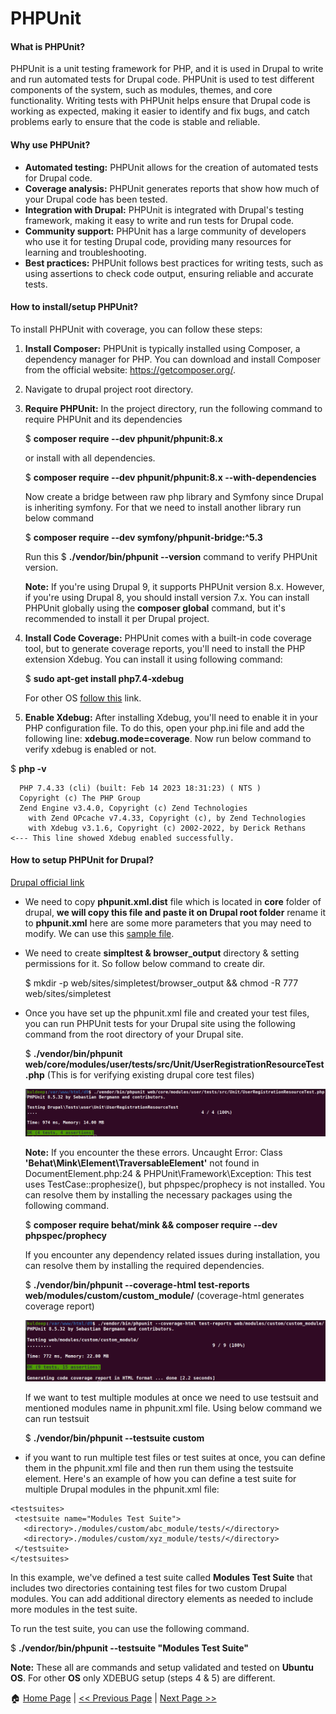 # PHPUnit #

#### What is PHPUnit? ####

PHPUnit is a unit testing framework for PHP, and it is used in Drupal to write and run automated tests for Drupal code. PHPUnit is used to test different components of the system, such as modules, themes, and core functionality. Writing tests with PHPUnit helps ensure that Drupal code is working as expected, making it easier to identify and fix bugs, and catch problems early to ensure that the code is stable and reliable.

#### Why use PHPUnit? ####

- **Automated testing:** PHPUnit allows for the creation of automated tests for Drupal code.
- **Coverage analysis:** PHPUnit generates reports that show how much of your Drupal code has been tested.
- **Integration with Drupal:** PHPUnit is integrated with Drupal's testing framework, making it easy to write and run tests for Drupal code.
- **Community support:** PHPUnit has a large community of developers who use it for testing Drupal code, providing many resources for learning and troubleshooting.
- **Best practices:** PHPUnit follows best practices for writing tests, such as using assertions to check code output, ensuring reliable and accurate tests.

#### How to install/setup PHPUnit? ####

To install PHPUnit with coverage, you can follow these steps:

1. **Install Composer:** PHPUnit is typically installed using Composer, a dependency manager for PHP. You can download and install Composer from the official website: https://getcomposer.org/.

2. Navigate to drupal project root directory.

3. **Require PHPUnit:** In the project directory, run the following command to require PHPUnit and its dependencies

   $ **composer require --dev phpunit/phpunit:8.x**
   
   or install with all dependencies.
   
   $ **composer require --dev phpunit/phpunit:8.x --with-dependencies**
   
   Now create a bridge between raw php library and Symfony since Drupal is inheriting symfony.
   For that we need to install another library run below command
   
   $ **composer require --dev symfony/phpunit-bridge:^5.3**
   
   Run this $ **./vendor/bin/phpunit --version** command to verify PHPUnit version.
   
   **Note:** If you're using Drupal 9, it supports PHPUnit version 8.x. However, if you're using Drupal 8, you should install version 7.x. You can install PHPUnit globally using the **composer global** command, but it's recommended to install it per Drupal project.
   
4. **Install Code Coverage:** PHPUnit comes with a built-in code coverage tool, but to generate coverage reports, you'll need to install the PHP extension Xdebug. You can install it using following command:

    $ **sudo apt-get install php7.4-xdebug**
    
    For other OS [follow this](https://xdebug.org/docs/install) link.

5. **Enable Xdebug:** After installing Xdebug, you'll need to enable it in your PHP configuration file. To do this, open your php.ini file and add the following line: **xdebug.mode=coverage**. Now run below command to verify xdebug is enabled or not.

  $ **php -v**
  ```
    PHP 7.4.33 (cli) (built: Feb 14 2023 18:31:23) ( NTS )
    Copyright (c) The PHP Group
    Zend Engine v3.4.0, Copyright (c) Zend Technologies
      with Zend OPcache v7.4.33, Copyright (c), by Zend Technologies
      with Xdebug v3.1.6, Copyright (c) 2002-2022, by Derick Rethans   <--- This line showed Xdebug enabled successfully.
   ```

#### How to setup PHPUnit for Drupal? ####

[Drupal official link](https://www.drupal.org/docs/automated-testing/phpunit-in-drupal/running-phpunit-tests)

- We need to copy **phpunit.xml.dist** file which is located in **core** folder of drupal, **we will copy this file and paste it on Drupal root folder**
rename it to **phpunit.xml** here are some more parameters that you may need to modify. We can use this [sample file](phpunit.xml).
- We need to create **simpltest & browser_output** directory & setting permissions for it. So follow below command to create dir.

  $ mkdir -p web/sites/simpletest/browser_output && chmod -R 777 web/sites/simpletest
  
- Once you have set up the phpunit.xml file and created your test files, you can run PHPUnit tests for your Drupal site using the following command from the root directory of your Drupal site.

  $ **./vendor/bin/phpunit web/core/modules/user/tests/src/Unit/UserRegistrationResourceTest.php** (This is for verifying existing drupal core test files)
  
     ![Phpunit for core](/images/phpunit-for-core.png)
     
    **Note:** If you encounter the these errors. Uncaught Error: Class **'Behat\Mink\Element\TraversableElement'** not found in DocumentElement.php:24 & PHPUnit\Framework\Exception: This test uses TestCase::prophesize(), but phpspec/prophecy is not installed. You can resolve them by installing the necessary packages using the following command.

  $ **composer require behat/mink && composer require --dev phpspec/prophecy**
  
     If you encounter any dependency related issues during installation, you can resolve them by installing the required dependencies.
  
  $ **./vendor/bin/phpunit --coverage-html test-reports web/modules/custom/custom_module/** (coverage-html generates coverage report)
  
     ![Phpunit for custom module](/images/phpunit-for-custom-module.png)
  
  If we want to test multiple modules at once we need to use testsuit and mentioned modules name in phpunit.xml file. Using below command we can run testsuit
  
  $ **./vendor/bin/phpunit --testsuite custom**

- if you want to run multiple test files or test suites at once, you can define them in the phpunit.xml file and then run them using the testsuite element. Here's an example of how you can define a test suite for multiple Drupal modules in the phpunit.xml file:
```
<testsuites>
 <testsuite name="Modules Test Suite">
   <directory>./modules/custom/abc_module/tests/</directory>
   <directory>./modules/custom/xyz_module/tests/</directory>
 </testsuite>
</testsuites>
```
In this example, we've defined a test suite called **Modules Test Suite** that includes two directories containing test files for two custom Drupal modules. You can add additional directory elements as needed to include more modules in the test suite.

To run the test suite, you can use the following command.

$ **./vendor/bin/phpunit --testsuite "Modules Test Suite"**

**Note:** These all are commands and setup validated and tested on **Ubuntu OS**. For other **OS** only XDEBUG setup (steps 4 & 5) are different.

:house: [Home Page](README.md) | [<< Previous Page](database.md) | [Next Page >>](phpunit-details.md)
